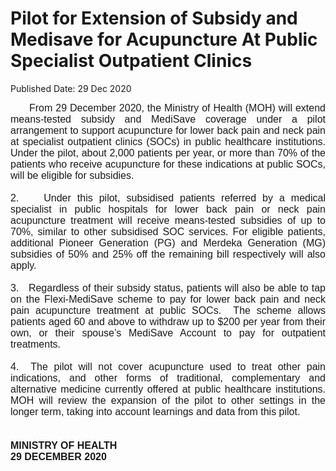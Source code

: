<html>
    <meta http-equiv="Content-Type" content="text/html; charset=utf-8"/>
    <meta charset="utf-8"/>
    <title>Pilot for Extension of Subsidy and Medisave for Acupuncture At Public Specialist Outpatient Clinics</title>
    <body><h1>Pilot for Extension of Subsidy and Medisave for Acupuncture At Public Specialist Outpatient Clinics</h1>
    <p>Published Date: 29 Dec 2020</p> <p style="text-align: justify;"><span style="font-family: Arial;"><span style="font-size: 16px;">&nbsp; &nbsp; &nbsp; From 29 December 2020, the Ministry of Health (MOH) will extend means-tested subsidy and MediSave coverage under a pilot arrangement to support acupuncture for lower back pain and neck pain at specialist outpatient clinics (SOCs) in public healthcare institutions. Under the pilot, about 2,000 patients per year, or more than 70% of the patients who receive acupuncture for these indications at public SOCs, will be eligible for subsidies.<br><br>2.&nbsp; &nbsp; Under this pilot, subsidised patients referred by a medical specialist in public hospitals for lower back pain or neck pain acupuncture treatment will receive means-tested subsidies of up to 70%, similar to other subsidised SOC services. For eligible patients, additional Pioneer Generation (PG) and Merdeka Generation (MG) subsidies of 50% and 25% off the remaining bill respectively will also apply.&nbsp;<br><br>3.&nbsp; &nbsp;Regardless of their subsidy status, patients will also be able to tap on the Flexi-MediSave scheme to pay for lower back pain and neck pain acupuncture treatment at public SOCs.&nbsp; The scheme allows patients aged 60 and above to withdraw up to $200 per year from their own, or their spouse’s MediSave Account to pay for outpatient treatments.&nbsp;<br><br>4.&nbsp; The pilot will not cover acupuncture used to treat other pain indications, and other forms of traditional, complementary and alternative medicine currently offered at public healthcare institutions. MOH will review the expansion of the pilot to other settings in the longer term, taking into account learnings and data from this pilot.&nbsp;&nbsp;<br><br><br><strong>MINISTRY OF HEALTH&nbsp;<br>29 DECEMBER 2020</strong></span></span></p></body>
</html>